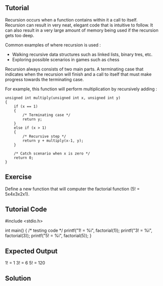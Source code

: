 Tutorial
--------
 
Recursion occurs when a function contains within it a call to itself. Recursion can result in very neat, elegant code that is intuitive to follow. It can also result in a very large amount of memory being used if the recursion gets too deep.
 
Common examples of where recursion is used :
 
* Walking recursive data structures such as linked lists, binary tres, etc.
* Exploring possible scenarios in games such as chess
 
Recursion always consists of two main parts. A terminating case that indicates when the recursion will finish and a call to itself that must make progress towards the terminating case.
 
For example, this function will perform multiplication by recursively adding :
 
    unsigned int multiply(unsigned int x, unsigned int y)
    {
        if (x == 1)
        {
            /* Terminating case */
            return y;
        }
        else if (x > 1)
        {
            /* Recursive step */
            return y + multiply(x-1, y);
        }
 
        /* Catch scenario when x is zero */
        return 0;
    }
 
 
Exercise
--------
 
Define a new function that will computer the factorial function (5! = 5x4x3x2x1).
 
Tutorial Code
-------------

#include <stdio.h>

int main() {
  /* testing code */
  printf("1! = %i", factorial(1));
  printf("3! = %i", factorial(3));
  printf("5! = %i", factorial(5));
}

Expected Output
---------------

1! = 1
3! = 6
5! = 120

Solution
--------
